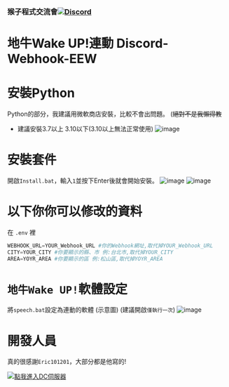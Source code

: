 ### 猴子程式交流會[![Discord](https://discord.com/api/guilds/808241076657717268/widget.png)](https://discord.gg/rCZeuaucjf)
# 地牛Wake UP!連動 Discord-Webhook-EEW

# 安裝Python
Python的部分，我建議用微軟商店安裝，比較不會出問題。 (~~絕對不是我懶得教~~
* 建議安裝3.7以上 3.10以下(3.10以上無法正常使用)
![image](https://cdn.discordapp.com/attachments/829731415435903018/902558511806943252/unknown.png)
# 安裝套件
開啟`Install.bat`，輸入`1`並按下Enter後就會開始安裝。
![image](https://cdn.discordapp.com/attachments/829731415435903018/902556564878164059/unknown.png)
![image](https://cdn.discordapp.com/attachments/829731415435903018/909467601082646548/unknown.png)

# 以下你你可以修改的資料
在 `.env` 裡
```py
WEBHOOK_URL=YOUR_Webhook_URL #你的Webhook網址,取代掉YOUR_Webhook_URL
CITY=YOUR_CITY #你要顯示的縣、市 例:台北市,取代掉YOUR_CITY
AREA=YOYR_AREA #你要顯示的區 例:松山區,取代掉YOYR_AREA
```
# `地牛Wake UP!`軟體設定
將`speech.bat`設定為連動的軟體 (示意圖)
(建議開啟`僅執行一次`)
![image](https://cdn.discordapp.com/attachments/829731415435903018/902568066133680158/2021-10-26_224139.png)

# 開發人員
真的很感謝`Eric101201`，大部分都是他寫的!

[![點我進入DC伺服器](https://discord.com/api/guilds/815819580840607807/widget.png?style=banner1)](https://discord.gg/rCZeuaucjf)  
